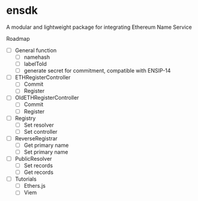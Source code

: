 # ensdk

A modular and lightweight package for integrating Ethereum Name Service

Roadmap

- [ ] General function
  - [ ] namehash
  - [ ] labelToId
  - [ ] generate secret for commitment, compatible with ENSIP-14
- [ ] ETHRegisterController
  - [ ] Commit
  - [ ] Register
- [ ] OldETHRegisterController
  - [ ] Commit
  - [ ] Register
- [ ] Registry
  - [ ] Set resolver
  - [ ] Set controller
- [ ] ReverseRegistrar
  - [ ] Get primary name
  - [ ] Set primary name
- [ ] PublicResolver
  - [ ] Set records
  - [ ] Get records
- [ ] Tutorials
  - [ ] Ethers.js
  - [ ] Viem
